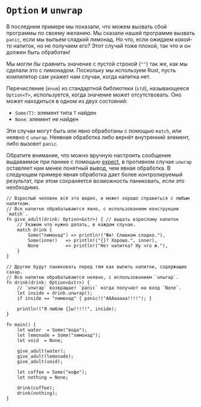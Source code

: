 # `Option` и `unwrap`

В последнем примере мы показали, что можем вызвать сбой программы по своему желанию. Мы сказали нашей программе вызвать `panic`, если мы выпьем сладкий лимонад. Но что, если ожидаем *какой-то* напиток, но не получаем его? Этот случай тоже плохой, так что и он должен быть обработан!

Мы *могли бы* сравнить значение с пустой строкой (`""`) так же, как мы сделали это с лимонадом. Поскольку мы используем Rust, пусть компилятор сам укажет нам случаи, когда напитка нет.

Перечисление (`enum`) из стандартной библиотеки (`std`), называющееся `Option<T>`, используется, когда значение может отсутствовать. Оно может находиться в одном из двух состояний:

- `Some(T)`: элемент типа `T` найден
- `None`: элемент не найден

Эти случаи могут быть или явно обработаны с помощью `match`, или неявно с `unwrap`. Неявная обработка либо вернёт внутренний элемент, либо вызовет `panic`.

Обратите внимание, что можно вручную настроить сообщение выдаваемое при панике с помощью [expect], в противном случае `unwrap` оставляет нам менее понятный вывод, чем явная обработка. В следующем примере явная обработка дает более контролируемый результат, при этом сохраняется возможность паниковать, если это необходимо.

```rust,editable,ignore,mdbook-runnable
// Взрослый человек всё это видео, и может хорошо справиться с любым напитком.
// Все напитки обрабатываются явно, с использованием конструкции `match`.
fn give_adult(drink: Option<&str>) { // выдать взрослому напиток
    // Укажем что нужно делать, в каждом случае.
    match drink {
        Some("лимонад") => println!("Фи! Слишком сладко."),
        Some(inner)   => println!("{}? Хорошо.", inner),
        None          => println!("Нет напитка? Ну что ж."),
    }
}

// Другие будут паниковать перед тем как выпить напитки, содержащие сахар.
// Все напитки обрабатываются неявно, с использованием `unwrap`.
fn drink(drink: Option<&str>) {
    // `unwrap` возвращает `panic` когда получает на вход `None`.
    let inside = drink.unwrap();
    if inside == "лимонад" { panic!("AAAaaaaa!!!!"); }

    println!("Я люблю {}ы!!!!!", inside);
}

fn main() {
    let water  = Some("вода");
    let lemonade = Some("лимонад");
    let void  = None;

    give_adult(water);
    give_adult(lemonade);
    give_adult(void);

    let coffee = Some("кофе");
    let nothing = None;

    drink(coffee);
    drink(nothing);
}
```


[expect]: https://doc.rust-lang.org/std/option/enum.Option.html#method.expect
